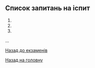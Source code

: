 ## Список запитань на іспит

1. 

2. 

3. 

...

[Назад до екзаменів](README.md)

[Назад на головну](../README.md)

